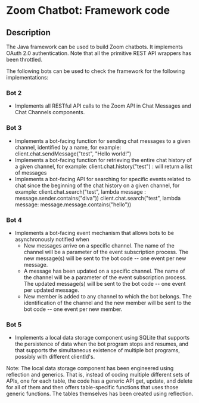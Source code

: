 # Zoom Chatbot: Framework code

## Description
The Java framework can be used to build Zoom chatbots. It implements OAuth 2.0 authentication. Note that all the primitive REST API wrappers has been throttled.  

The following bots can be used to check the framework for the following implementations:
### Bot 2 
* Implements all RESTful API calls to the Zoom API in Chat Messages and Chat Channels components.

### Bot 3 
* Implements a bot-facing function for sending chat messages to a given channel, identified by a name, for example:
client.chat.sendMessage("test", "Hello world!")
* Implements a bot-facing function for retrieving the entire chat history of a given channel, for example:
client.chat.history("test") : will return a list of messages
* Implements a bot-facing API for searching for specific events related to chat since the beginning of the chat history on a given channel, for example:
client.chat.search("test",  lambda message : message.sender.contains("diva"))
client.chat.search("test",  lambda message: message.message.contains("hello"))

### Bot 4 
* Implements a bot-facing event mechanism that allows bots to be asynchronously notified when
  * New messages arrive on a specific channel. The name of the channel will be a parameter of the event subscription process. 
The new message(s) will be sent to the bot code -- one event per new message.
  * A message has been updated on a specific channel. The name of the channel will be a parameter of the event subscription process. 
The updated message(s) will be sent to the bot code -- one event per updated message.
  * New member is added to any channel to which the bot belongs. The identification of the channel and the new member will be sent 
to the bot code -- one event per new member.

### Bot 5
* Implements a local data storage component using SQLite that supports the persistence of data when the bot program stops and resumes, 
and that supports the simultaneous existence of multiple bot programs, possibly with different clientId's.

Note: The local data storage component has been engineered using reflection and generics. That is, instead of coding multiple different sets of APIs, 
one for each table, the code has a generic API get, update, and delete for all of them and then offers table-specific functions that uses those generic 
functions. The tables themselves has been created using reflection.
